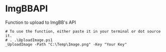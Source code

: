 # ImgBBAPI
Function to upload to ImgBB's API
```
# To use the function, either paste it in your terminal or dot source it.
# . .\UploadImage.ps1
_UploadImage -Path "C:\Temp\Image.png" -Key "Your Key"
```
